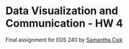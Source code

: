 # Data Visualization and Communication - HW 4
Final assignment for EDS 240 by [Samantha Csik](https://github.com/samanthacsik)
